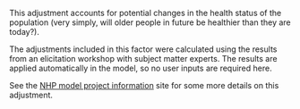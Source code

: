 This adjustment accounts for potential changes in the health status of the population (very simply, will older people in
future be healthier than they are today?).

The adjustments included in this factor were calculated using the results from an elicitation workshop with subject
matter experts.
The results are applied automatically in the model, so no user inputs are required here.

See the [NHP model project information][hsa] site for some more details on this adjustment.

[hsa]: https://connect.strategyunitwm.nhs.uk/nhp/project_information/modelling_methodology/demographic_modelling/modelling_utilisation_rates.html#adjust-health-status
